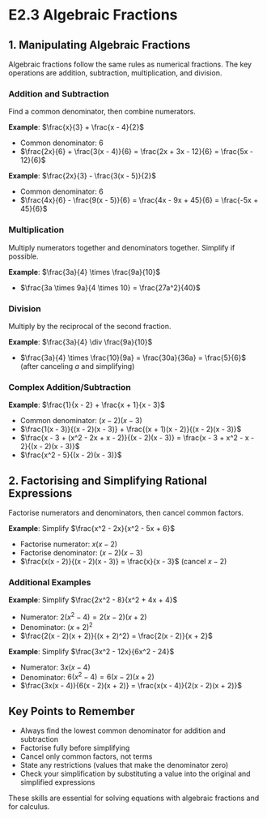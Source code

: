 # E2.3 Algebraic Fractions

## 1. Manipulating Algebraic Fractions

Algebraic fractions follow the same rules as numerical fractions. The key operations are addition, subtraction, multiplication, and division.

### Addition and Subtraction
Find a common denominator, then combine numerators.

**Example**: $\frac{x}{3} + \frac{x - 4}{2}$
- Common denominator: 6
- $\frac{2x}{6} + \frac{3(x - 4)}{6} = \frac{2x + 3x - 12}{6} = \frac{5x - 12}{6}$

**Example**: $\frac{2x}{3} - \frac{3(x - 5)}{2}$
- Common denominator: 6
- $\frac{4x}{6} - \frac{9(x - 5)}{6} = \frac{4x - 9x + 45}{6} = \frac{-5x + 45}{6}$

### Multiplication
Multiply numerators together and denominators together. Simplify if possible.

**Example**: $\frac{3a}{4} \times \frac{9a}{10}$
- $\frac{3a \times 9a}{4 \times 10} = \frac{27a^2}{40}$

### Division
Multiply by the reciprocal of the second fraction.

**Example**: $\frac{3a}{4} \div \frac{9a}{10}$
- $\frac{3a}{4} \times \frac{10}{9a} = \frac{30a}{36a} = \frac{5}{6}$ (after canceling $a$ and simplifying)

### Complex Addition/Subtraction
**Example**: $\frac{1}{x - 2} + \frac{x + 1}{x - 3}$
- Common denominator: $(x - 2)(x - 3)$
- $\frac{1(x - 3)}{(x - 2)(x - 3)} + \frac{(x + 1)(x - 2)}{(x - 2)(x - 3)}$
- $\frac{x - 3 + (x^2 - 2x + x - 2)}{(x - 2)(x - 3)} = \frac{x - 3 + x^2 - x - 2}{(x - 2)(x - 3)}$
- $\frac{x^2 - 5}{(x - 2)(x - 3)}$

## 2. Factorising and Simplifying Rational Expressions

Factorise numerators and denominators, then cancel common factors.

**Example**: Simplify $\frac{x^2 - 2x}{x^2 - 5x + 6}$
- Factorise numerator: $x(x - 2)$
- Factorise denominator: $(x - 2)(x - 3)$
- $\frac{x(x - 2)}{(x - 2)(x - 3)} = \frac{x}{x - 3}$ (cancel $x - 2$)

### Additional Examples
**Example**: Simplify $\frac{2x^2 - 8}{x^2 + 4x + 4}$
- Numerator: $2(x^2 - 4) = 2(x - 2)(x + 2)$
- Denominator: $(x + 2)^2$
- $\frac{2(x - 2)(x + 2)}{(x + 2)^2} = \frac{2(x - 2)}{x + 2}$

**Example**: Simplify $\frac{3x^2 - 12x}{6x^2 - 24}$
- Numerator: $3x(x - 4)$
- Denominator: $6(x^2 - 4) = 6(x - 2)(x + 2)$
- $\frac{3x(x - 4)}{6(x - 2)(x + 2)} = \frac{x(x - 4)}{2(x - 2)(x + 2)}$

## Key Points to Remember
- Always find the lowest common denominator for addition and subtraction
- Factorise fully before simplifying
- Cancel only common factors, not terms
- State any restrictions (values that make the denominator zero)
- Check your simplification by substituting a value into the original and simplified expressions

These skills are essential for solving equations with algebraic fractions and for calculus.